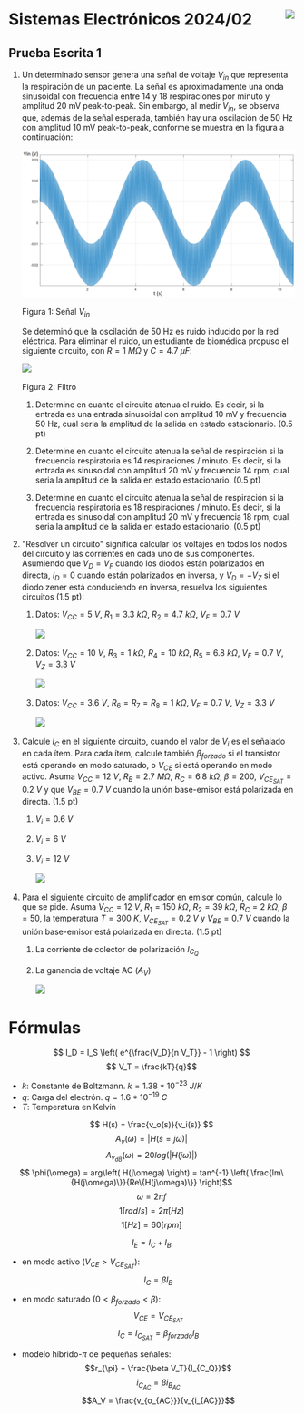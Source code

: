 # <img src="https://julianodb.github.io/SISTEMAS_ELECTRONICOS_PARA_INGENIERIA_BIOMEDICA/img/logo_fing.png?raw=true" align="right" height="45"> Sistemas Electrónicos 2024/02
## Prueba Escrita 1

1. Un determinado sensor genera una señal de voltaje $V_{in}$ que representa la respiración de un paciente. La señal es aproximadamente una onda sinusoidal con frecuencia entre 14 y 18 respiraciones por minuto y amplitud 20 mV peak-to-peak. Sin embargo, al medir $V_{in}$, se observa que, además de la señal esperada, también hay una oscilación de 50 Hz con amplitud 10 mV peak-to-peak, conforme se muestra en la figura a continuación:

   ![vi](../img/P1_F2.png)

   Figura 1: Señal $V_{in}$

   Se determinó que la oscilación de 50 Hz es ruido inducido por la red eléctrica. Para eliminar el ruido, un estudiante de biomédica propuso el siguiente circuito, con $R= 1\ M\Omega$ y $C= 4.7\ \mu F$:

   <img src="https://julianodb.github.io/electronic_circuits_diagrams/RC_lowpass.png" width="200">

   Figura 2: Filtro

   1. Determine en cuanto el circuito atenua el ruido. Es decir, si la entrada es una entrada sinusoidal con amplitud 10 mV y frecuencia 50 Hz, cual seria la amplitud de la salida en estado estacionario. (0.5 pt)

   1. Determine en cuanto el circuito atenua la señal de respiración si la frecuencia respiratoria es 14 respiraciones / minuto. Es decir, si la entrada es sinusoidal con amplitud 20 mV y frecuencia 14 rpm, cual seria la amplitud de la salida en estado estacionario. (0.5 pt)

   1. Determine en cuanto el circuito atenua la señal de respiración si la frecuencia respiratoria es 18 respiraciones / minuto. Es decir, si la entrada es sinusoidal con amplitud 20 mV y frecuencia 18 rpm, cual seria la amplitud de la salida en estado estacionario. (0.5 pt)

1. "Resolver un circuito" significa calcular los voltajes en todos los nodos del circuito y las corrientes en cada uno de sus componentes. Asumiendo que $V_D = V_F$ cuando los diodos están polarizados en directa, $I_D=0$ cuando están polarizados en inversa, y $V_D = - V_Z$ si el diodo zener está conduciendo en inversa, resuelva los siguientes circuitos (1.5 pt):
   
   1. Datos: $V_{CC}=5\ V$, $R_1=3.3\ k\Omega$, $R_2=4.7\ k\Omega$, $V_F=0.7\ V$

      <img src="https://julianodb.github.io/electronic_circuits_diagrams/battery_diode_2R.png" width="300">
   
   1. Datos: $V_{CC}=10\ V$, $R_3=1\ k\Omega$, $R_4=10\ k\Omega$, $R_5=6.8\ k\Omega$, $V_F=0.7\ V$, $V_Z = 3.3\ V$

      <img src="https://julianodb.github.io/electronic_circuits_diagrams/battery_diode_zener_3R.png" width="300">

   1. Datos: $V_{CC}=3.6\ V$, $R_6=R_7=R_8=1\ k\Omega$, $V_F=0.7\ V$, $V_Z = 3.3\ V$

      <img src="https://julianodb.github.io/electronic_circuits_diagrams/battery_diode_zener_3R_alt.png" width="300">

1. Calcule $I_C$ en el siguiente circuito, cuando el valor de $V_i$ es el señalado en cada ítem. Para cada ítem, calcule también $\beta_{forzado}$ si el transistor está operando en modo saturado, o $V_{CE}$ si está operando en modo activo. Asuma $V_{CC}=12\ V$, $R_B= 2.7\ M\Omega$, $R_C= 6.8\ k\Omega$, $\beta = 200$, $V_{CE_{SAT}} = 0.2\ V$ y que $V_{BE} =0.7\ V$ cuando la unión base-emisor está polarizada en directa. (1.5 pt)
   1. $V_i = 0.6\ V$
   1. $V_i = 6\ V$
   1. $V_i = 12\ V$
   
      <img src="https://julianodb.github.io/electronic_circuits_diagrams/npn_inverter.png" width="200">

2. Para el siguiente circuito de amplificador en emisor común, calcule lo que se pide. Asuma $V_{CC} = 12\ V$, $R_1= 150\ k\Omega$, $R_2=39\ k\Omega$, $R_C= 2\ k\Omega$, $\beta = 50$, la temperatura $T=300\ K$, $V_{CE_{SAT}} = 0.2\ V$ y $V_{BE} =0.7\ V$ cuando la unión base-emisor está polarizada en directa. (1.5 pt)
   1. La corriente de colector de polarización $I_{C_Q}$
   2. La ganancia de voltaje AC ($A_V$)

      <img src="https://julianodb.github.io/electronic_circuits_diagrams/common_emitter_no_re.png" width="300"> 

# Fórmulas

$$ I_D = I_S \left( e^{\frac{V_D}{n V_T}} - 1 \right) $$
$$ V_T = \frac{kT}{q}$$

- $k$: Constante de Boltzmann. $k=1.38 * 10^{-23}\ J/K$
- $q$: Carga del electrón. $q=1.6*10^{-19}\ C$
- $T$: Temperatura en Kelvin

$$ H(s) = \frac{v_o(s)}{v_i(s)} $$
$$ A_v(\omega) = | H(s=j\omega) |$$
$$ A_{v_{dB}}(\omega) = 20 log\left(| H(j\omega) |\right)$$
$$ \phi(\omega) = arg\left( H(j\omega) \right) = tan^{-1} \left( \frac{Im\{H(j\omega)\}}{Re\{H(j\omega)\}} \right)$$
$$\omega = 2 \pi f$$
$$ 1 [rad/s] = 2\pi [Hz]$$
$$ 1 [Hz] = 60 [rpm]$$

$$I_E = I_C + I_B$$
- en modo activo ($V_{CE} > V_{CE_{SAT}}$):
$$I_C = \beta I_B $$
- en modo saturado ($0 < \beta_{forzado} < \beta$):
$$V_{CE} = V_{CE_{SAT}}$$
$$I_C = I_{C_{SAT}} = \beta_{forzado} I_B $$

- modelo híbrido-$\pi$ de pequeñas señales:
$$r_{\pi} = \frac{\beta V_T}{I_{C_Q}}$$
$$i_{C_{AC}} = \beta i_{B_{AC}} $$
$$A_V = \frac{v_{o_{AC}}}{v_{i_{AC}}}$$

